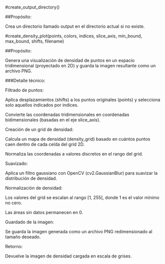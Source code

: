 #create_output_directory()
 
##Propósito: 

Crea un directorio llamado output en el directorio actual si no existe.

#create_density_plot(points, colors, indices, slice_axis, min_bound, max_bound, shifts, filename)
   
##Propósito: 

Genera una visualización de densidad de puntos en un espacio tridimensional (proyectado en 2D) y guarda la imagen resultante como un archivo PNG.

###Detalle técnico:

Filtrado de puntos:

Aplica desplazamientos (shifts) a los puntos originales (points) y selecciona solo aquellos indicados por indices.

Convierte las coordenadas tridimensionales en coordenadas bidimensionales (basadas en el eje slice_axis).

Creación de un grid de densidad:

Calcula un mapa de densidad (density_grid) basado en cuántos puntos caen dentro de cada celda del grid 2D.

Normaliza las coordenadas a valores discretos en el rango del grid.

Suavizado:

Aplica un filtro gaussiano con OpenCV (cv2.GaussianBlur) para suavizar la distribución de densidad.

Normalización de densidad:

Los valores del grid se escalan al rango [1, 255], donde 1 es el valor mínimo no cero.

Las áreas sin datos permanecen en 0.

Guardado de la imagen:

Se guarda la imagen generada como un archivo PNG redimensionado al tamaño deseado.

Retorno:

Devuelve la imagen de densidad cargada en escala de grises.
